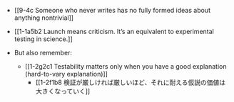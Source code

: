 - [[9-4c Someone who never writes has no fully formed ideas about anything nontrivial]]

- [[1-1a5b2 Launch means criticism. It’s an equivalent to experimental testing in science.]]

- But also remember:
	- [[1-2g2c1 Testability matters only when you have a good explanation (hard-to-vary explanation)]]
		- [[1-2f1b8 検証が厳しければ厳しいほど、それに耐える仮説の価値は大きくなっていく]]
